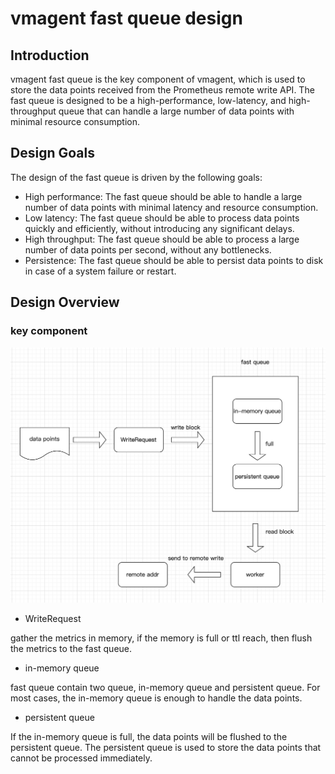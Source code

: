 # vmagent fast queue design

## Introduction

vmagent fast queue is the key component of vmagent, which is used to store the data points received from the Prometheus remote write API. The fast queue is designed to be a high-performance, low-latency, and high-throughput queue that can handle a large number of data points with minimal resource consumption.

## Design Goals

The design of the fast queue is driven by the following goals:

- High performance: The fast queue should be able to handle a large number of data points with minimal latency and resource consumption.
- Low latency: The fast queue should be able to process data points quickly and efficiently, without introducing any significant delays.
- High throughput: The fast queue should be able to process a large number of data points per second, without any bottlenecks.
- Persistence: The fast queue should be able to persist data points to disk in case of a system failure or restart.

## Design Overview


### key component

![overview](image/vmagent-fastqueue.png)

- WriteRequest

gather the metrics in memory, if the memory is full or ttl reach, then flush the metrics to the fast queue.

- in-memory queue

fast queue contain two queue, in-memory queue and persistent queue. For most cases, the in-memory queue is enough to handle the data points.

- persistent queue

If the in-memory queue is full, the data points will be flushed to the persistent queue. The persistent queue is used to store the data points that cannot be processed immediately.


